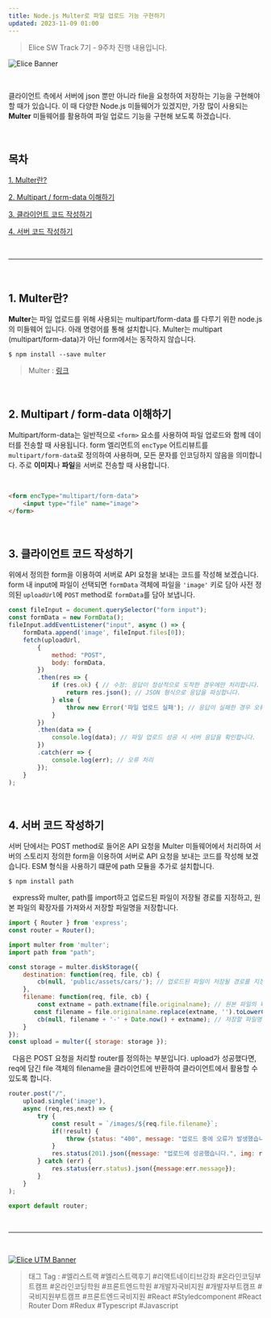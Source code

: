 ```yaml
---
title: Node.js Multer로 파일 업로드 기능 구현하기
updated: 2023-11-09 01:00
---
```


> Elice SW Track 7기 - 9주차 진행 내용입니다.


![Elice Banner](/blog/assets/elice/SW7_top_banner.png)

&nbsp;

클라이언트 측에서 서버에 json 뿐만 아니라 file을 요청하여 저장하는 기능을 구현해야 할 때가 있습니다. 이 때 다양한 Node.js 미들웨어가 있겠지만, 가장 많이 사용되는 **Multer** 미들웨어를 활용하여 파일 업로드 기능을 구현해 보도록 하겠습니다.


&nbsp;

## 목차
[1. Multer란?](#1-multer란)

[2. Multipart / form-data 이해하기](#2-multipart--form-data-이해하기)

[3. 클라이언트 코드 작성하기](#3-클라이언트-코드-작성하기)

[4. 서버 코드 작성하기](#4-서버-코드-작성하기)


&nbsp;

---

&nbsp;
## 1. Multer란?

**Multer**는 파일 업로드를 위해 사용되는 multipart/form-data 를 다루기 위한 node.js 의 미들웨어 입니다. 아래 명령어를 통해 설치합니다. Multer는 multipart (multipart/form-data)가 아닌 form에서는 동작하지 않습니다.

```shell
$ npm install --save multer
```
> Multer : [링크](https://www.npmjs.com/package/multer)

&nbsp;
## 2. Multipart / form-data 이해하기

Multipart/form-data는 일반적으로 `<form>` 요소를 사용하여 파일 업로드와 함께 데이터를 전송할 때 사용됩니다. form 엘리먼트의 `encType` 어트리뷰트를 `multipart/form-data`로 정의하여 사용하며, 모든 문자를 인코딩하지 않음을 의미합니다. 주로 **이미지**나 **파일**을 서버로 전송할 때 사용합니다.

&nbsp;

```html
<form encType="multipart/form-data">
    <input type="file" name="image">
</form>
```

&nbsp;
## 3. 클라이언트 코드 작성하기

위에서 정의한 form을 이용하여 서버로 API 요청을 보내는 코드를 작성해 보겠습니다. form 내 input에 파일이 선택되면 `formData` 객체에 파일을 `'image'` 키로 담아 사전 정의된 `uploadUrl`에 `POST` method로 `formData`를 담아 보냅니다.

```javascript
const fileInput = document.querySelector("form input");
const formData = new FormData();
fileInput.addEventListener("input", async () => {
    formData.append('image', fileInput.files[0]);
    fetch(uploadUrl,
        {
            method: "POST",
            body: formData,
        })
        .then(res => {
            if (res.ok) { // 수정: 응답이 정상적으로 도착한 경우에만 처리합니다.
                return res.json(); // JSON 형식으로 응답을 파싱합니다.
            } else {
                throw new Error('파일 업로드 실패'); // 응답이 실패한 경우 오류를 throw합니다.
            }
        })
        .then(data => {
            console.log(data); // 파일 업로드 성공 시 서버 응답을 확인합니다.
        })
        .catch(err => {
            console.log(err); // 오류 처리
        });
    }
);
```

&nbsp;
## 4. 서버 코드 작성하기

서버 단에서는 POST method로 들어온 API 요청을 Multer 미들웨어에서 처리하여 서버의 스토리지 정의한 form을 이용하여 서버로 API 요청을 보내는 코드를 작성해 보겠습니다. ESM 형식을 사용하기 떄문에 path 모듈을 추가로 설치합니다.

```shell
$ npm install path
```

&nbsp;
express와 multer, path를 import하고 업로드된 파일이 저장될 경로를 지정하고, 원본 파일의 확장자를 가져와서 저장할 파일명을 저장합니다.
&nbsp;

```javascript
import { Router } from 'express';
const router = Router();

import multer from 'multer';
import path from "path";

const storage = multer.diskStorage({
    destination: function(req, file, cb) {
        cb(null, 'public/assets/cars/'); // 업로드된 파일이 저장될 경로를 지정합니다.
    },
    filename: function(req, file, cb) {
        const extname = path.extname(file.originalname); // 원본 파일의 확장자를 가져옵니다.
       const filename = file.originalname.replace(extname, '').toLowerCase(); // 파일명을 설정합니다. 여기서는 확장자를 제외하고 소문자로 변환합니다.
        cb(null, filename + '-' + Date.now() + extname); // 저장할 파일명을 설정합니다. 이 예제에서는 파일명에 타임스탬프를 추가합니다.
    }
});
const upload = multer({ storage: storage });
```
&nbsp;
다음은 POST 요청을 처리할 router를 정의하는 부분입니다. upload가 성공했다면, req에 담긴 file 객체의 filename을 클라이언트에 반환하여 클라이언트에서 활용할 수 있도록 합니다.
&nbsp;

```javascript
router.post("/",
    upload.single('image'),
    async (req,res,next) => {
        try {
            const result = `/images/${req.file.filename}`;
            if(!result) {
                throw {status: "400", message: "업로드 중에 오류가 발생했습니다."}
            }
            res.status(201).json({message: "업로드에 성공했습니다.", img: result});
        } catch (err) {
            res.status(err.status).json({message:err.message});
        }
    }
);

export default router;
```



&nbsp;

---
&nbsp;

[![Elice UTM Banner](/blog/assets/elice/SW7_jihoonkim_bottom_banner.png)](https://elice.training/track/sw?utm_source=sw7&utm_medium=blog&utm_campaign=challenge&utm_content=m2gzitm8b)
&nbsp;
> 태그 Tag : #엘리스트랙 #엘리스트랙후기 #리액트네이티브강좌 #온라인코딩부트캠프 #온라인코딩학원 #프론트엔드학원 #개발자국비지원 #개발자부트캠프 #국비지원부트캠프 #프론트엔드국비지원 #React #Styledcomponent #React Router Dom #Redux #Typescript #Javascript